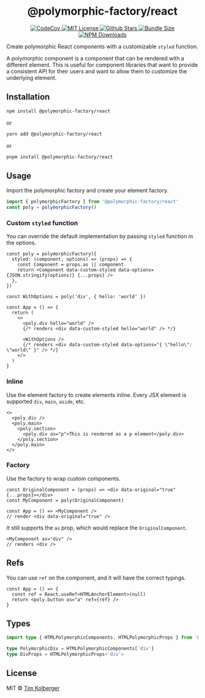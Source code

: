 <h1 align="center">@polymorphic-factory/react</h1>

<p align="center">
  <a href="https://codecov.io/gh/chakra-ui/polymorphic"> 
    <img alt="CodeCov" src="https://codecov.io/gh/chakra-ui/polymorphic/branch/main/graph/badge.svg?token=GISB4HXIK7&flag=react" /> 
  </a>
  <a href="https://github.com/chakra-ui/polymorphic/blob/main/LICENSE.md"> 
    <img alt="MIT License" src="https://img.shields.io/github/license/chakra-ui/polymorphic" />
  </a>
  <a href="https://github.com/chakra-ui/polymorphic/stargazers"> 
    <img alt="Github Stars" src="https://badgen.net/github/stars/chakra-ui/polymorphic" />
  </a>
  <a href="https://bundlephobia.com/package/@polymorphic-factory/react">
    <img alt="Bundle Size" src="https://badgen.net/bundlephobia/minzip/@polymorphic-factory/react"/>
  </a>
  <a href="https://www.npmjs.com/package/@polymorphic-factory/react">
    <img alt="NPM Downloads" src="https://img.shields.io/npm/dm/@polymorphic-factory/react?style=flat"/>
  </a>
</p>

Create polymorphic React components with a customizable `styled` function.

A polymorphic component is a component that can be rendered with a different element. This is useful
for component libraries that want to provide a consistent API for their users and want to allow them
to customize the underlying element.

## Installation

```bash
npm install @polymorphic-factory/react
```

or

```bash
yarn add @polymorphic-factory/react
```

or

```bash
pnpm install @polymorphic-factory/react
```

## Usage

Import the polymorphic factory and create your element factory.

```ts
import { polymorphicFactory } from '@polymorphic-factory/react'
const poly = polymorphicFactory()
```

### Custom `styled` function

You can override the default implementation by passing `styled` function in the options.

```tsx
const poly = polymorphicFactory({
  styled: (component, options) => (props) => {
    const Component = props.as || component
    return <Component data-custom-styled data-options={JSON.stringify(options)} {...props} />
  },
})

const WithOptions = poly('div', { hello: 'world' })

const App = () => {
  return (
    <>
      <poly.div hello="world" />
      {/* renders <div data-custom-styled hello="world" /> */}

      <WithOptions />
      {/* renders <div data-custom-styled data-options="{ \"hello\": \"world\" }" /> */}
    </>
  )
}
```

### Inline

Use the element factory to create elements inline.
Every JSX element is supported `div`, `main`, `aside`, etc.

```tsx
<>
  <poly.div />
  <poly.main>
    <poly.section>
      <poly.div as="p">This is rendered as a p element</poly.div>
    </poly.section>
  </poly.main>
</>
```

### Factory

Use the factory to wrap custom components.

```tsx
const OriginalComponent = (props) => <div data-original="true" {...props}></div>
const MyComponent = poly(OriginalComponent)

const App = () => <MyComponent />
// render <div data-original="true" />
```

It still supports the `as` prop, which would replace the `OriginalComponent`.

```tsx
<MyComponent as="div" />
// renders <div />
```

## Refs

You can use `ref` on the component, and it will have the correct typings.

```tsx
const App = () => {
  const ref = React.useRef<HTMLAnchorElement>(null)
  return <poly.button as="a" ref={ref} />
}
```

## Types

```ts
import type { HTMLPolymorphicComponents, HTMLPolymorphicProps } from '@polymorphic-factory/react'

type PolymorphicDiv = HTMLPolymorphicComponents['div']
type DivProps = HTMLPolymorphicProps<'div'>
```

## License

MIT © [Tim Kolberger](https://github.com/timkolberger)
